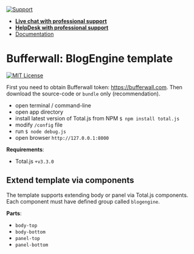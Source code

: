 [![Support](https://www.totaljs.com/img/button-support.png)](https://www.totaljs.com/support/)

- [__Live chat with professional support__](https://messenger.totaljs.com)
- [__HelpDesk with professional support__](https://helpdesk.totaljs.com)
- [Documentation](https://docs.totaljs.com)

# Bufferwall: BlogEngine template

[![MIT License][license-image]][license-url]

First you need to obtain Bufferwall token: <https://bufferwall.com>. Then download the source-code or `bundle` only (recommendation).

- open terminal / command-line
- open app directory
- install latest version of Total.js from NPM `$ npm install total.js`
- modify `/config` file
- run `$ node debug.js`
- open browser `http://127.0.0.1:8000`

__Requirements__:

- Total.js `+v3.3.0`

## Extend template via components

The template supports extending body or panel via Total.js components. Each component must have defined group called `blogengine`.

__Parts__:

- `body-top`
- `body-bottom`
- `panel-top`
- `panel-bottom`

[license-image]: https://img.shields.io/badge/license-MIT-blue.svg?style=flat
[license-url]: license.txt
